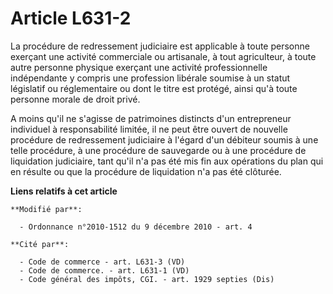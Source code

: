 # Article L631-2

La procédure de redressement judiciaire est applicable à toute personne exerçant une activité commerciale ou artisanale, à
tout agriculteur, à toute autre personne physique exerçant une activité professionnelle indépendante y compris une profession
libérale soumise à un statut législatif ou réglementaire ou dont le titre est protégé, ainsi qu'à toute personne morale de
droit privé. 

A  moins qu'il ne s'agisse de patrimoines distincts d'un entrepreneur individuel à responsabilité limitée, il ne peut être
ouvert de nouvelle procédure de redressement judiciaire à l'égard d'un débiteur soumis à une telle procédure, à une procédure
de sauvegarde ou à une procédure de liquidation judiciaire, tant qu'il n'a pas été mis fin aux opérations du plan qui en
résulte ou que la procédure de liquidation n'a pas été clôturée.

**Liens relatifs à cet article**

	**Modifié par**:

	  - Ordonnance n°2010-1512 du 9 décembre 2010 - art. 4

	**Cité par**:

	  - Code de commerce - art. L631-3 (VD)
	  - Code de commerce. - art. L631-1 (VD)
	  - Code général des impôts, CGI. - art. 1929 septies (Dis)
